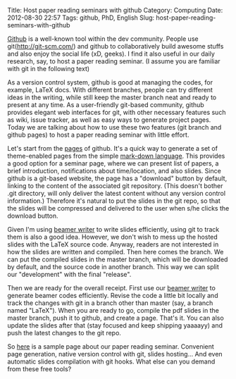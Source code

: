 Title: Host paper reading seminars with github
Category: Computing
Date: 2012-08-30 22:57
Tags: github, PhD, English
Slug: host-paper-reading-seminars-with-github

[Github](https://github.com/) is a well-known tool within the dev community. People use git(http://git-scm.com/) and github to collaboratively build awesome stuffs and also enjoy the social life (xD, geeks). I find it also useful in our daily research, say, to host a paper reading seminar. (I assume you are familiar with git in the following text)

As a version control system, github is good at managing the codes, for example, LaTeX docs. With different branches, people can try different ideas in the writing, while still keep the master branch neat and ready to present at any time. As a user-friendly git-based community, github provides elegant web interfaces for git, with other necessary features such as wiki, issue tracker, as well as easy ways to generate project pages. Today we are talking about how to use these two features (git branch and github pages) to host a paper reading seminar with little effort.

Let's start from the [pages](http://pages.github.com/) of github. It's a quick way to generate a set of theme-enabled pages from the simple [mark-down language](http://en.wikipedia.org/wiki/Markdown). This provides a good option for a seminar page, where we can present list of papers, a brief introduction, notifications about time/location, and also slides. Since github is a git-based website, the page has a "download" button by default, linking to the content of the associated git repository. (This doesn't bother .git directory, will only deliver the latest content without any version control information.) Therefore it's natural to put the slides in the git repo, so that the slides will be compressed and delivered to the user when s/he clicks the download button.

Given I'm using [beamer writer](https://yage.ai/new-features-of-beamer-writer.html) to write slides efficiently, using git to track them is also a good idea. However, we don't wish to mess up the hosted slides with the LaTeX source code. Anyway, readers are not interested in how the slides are written and compiled. Then here comes the branch. We can put the compiled slides in the master branch, which will be downloaded by default, and the source code in another branch. This way we can split our "development" with the final "release".

Then we are ready for the overall receipt. First use our [beamer writer](http://lab.grapeot.me/beamer/) to generate beamer codes efficiently. Revise the code a little bit locally and track the changes with git in a branch other than master (say, a branch named "LaTeX"). When you are ready to go, compile the pdf slides in the master branch, push it to github, and create a page. That's it. You can also update the slides after that (stay focused and keep shipping yaaaayy) and push the latest changes to the git repo.

So [here](http://grapeot.github.io/prs120828/) is a sample page about our paper reading seminar. Convenient page generation, native version control with git, slides hosting... And even automatic slides compilation with git hooks. What else can you demand from these free tools?